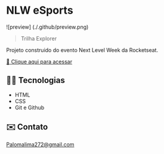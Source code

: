 # NLW eSports 

![preview] (./.github/preview.png)

>Trilha  Explorer

Projeto construido do evento Next Level Week da Rocketseat.

[🔗 Clique aqui para acessar](https://palomaglima.github.io/nlw-esports-explorer/)

## 👨‍💻 Tecnologias

- HTML
- CSS
- Git e Github

## ✉️ Contato

Palomalima272@gmail.com